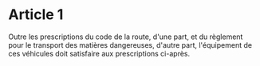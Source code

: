 # Article 1

Outre les prescriptions du code de la route, d'une part, et du règlement pour le transport des matières dangereuses, d'autre part, l'équipement de ces véhicules doit satisfaire aux prescriptions ci-après.

